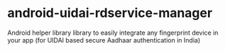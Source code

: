 # android-uidai-rdservice-manager
Android helper library library to easily integrate any fingerprint device in your app (for UIDAI based secure Aadhaar authentication in India)
